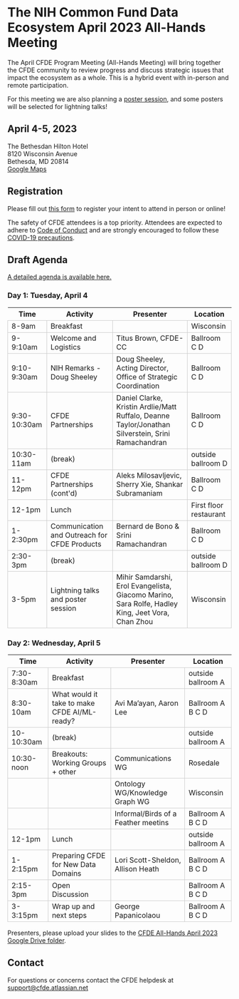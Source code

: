 # The NIH Common Fund Data Ecosystem April 2023 All-Hands Meeting

The April CFDE Program Meeting (All-Hands Meeting) will bring together the CFDE community to review progress and discuss strategic issues that impact the ecosystem as a whole. This is a hybrid event with in-person and remote participation.

For this meeting we are also planning a [poster session](https://nih-cfde.github.io/2023-april-all-hands-meeting/ABSTRACTS), and some
posters will be selected for lightning talks! 

## April 4-5, 2023

The Bethesdan Hilton Hotel <br/>
8120 Wisconsin Avenue <br/>
Bethesda, MD 20814 <br/>
[Google Maps](https://goo.gl/maps/bYKJiKZeGnmywWCm8)


## Registration

Please fill out [this form](https://forms.gle/G7SEEcJdjZozbUUg6) to
register your intent to attend in person or online!

The safety of CFDE attendees is a top priority. Attendees are expected to adhere to [Code of Conduct](https://nih-cfde.github.io/2023-april-all-hands-meeting/CODEOFCONDUCT/) and are strongly encouraged to follow these [COVID-19 precautions](https://nih-cfde.github.io/2023-april-all-hands-meeting/COVID/).

<!--

## Booking hotel rooms

Please use [this link](https://www.hilton.com/en/book/reservation/deeplink/?ctyhocn=WASBAUP&groupCode=CF4&arrivaldate=2023-04-03&departuredate=2023-04-06&cid=OM,WW,HILTONLINK,EN,DirectLink&fromId=HILTONLINKDIRECT) to book hotel rooms at the Bethesdan for the dates of the meeting. Booking deadline: February 24th, 2023.

-->

## Draft Agenda 

[A detailed agenda is available here.](https://docs.google.com/document/d/129ykk3SXCUBQ_To2G07Scg1hOXOYH4qd/edit)

### Day 1: Tuesday, April 4

<google-sheets-html-origin><style type="text/css"><!--td {border: 1px solid #cccccc;}br {mso-data-placement:same-cell;}--></style>

Time | Activity | Presenter | Location
-- | -- | -- | --
8-9am | Breakfast |   | Wisconsin
9-9:10am | Welcome and Logistics | Titus Brown, CFDE-CC | Ballroom C D
9:10-9:30am | NIH Remarks - Doug Sheeley | Doug Sheeley, Acting Director, Office of Strategic Coordination | Ballroom C D
9:30-10:30am | CFDE Partnerships | Daniel Clarke, Kristin Ardlie/Matt Ruffalo, Deanne Taylor/Jonathan Silverstein, Srini Ramachandran | Ballroom C D
10:30-11am | (break) |   | outside ballroom D
11-12pm | CFDE Partnerships (cont'd) | Aleks Milosavljevic, Sherry Xie, Shankar Subramaniam | Ballroom C D
12-1pm | Lunch |   | First floor restaurant
1-2:30pm | Communication and Outreach for CFDE Products | Bernard de Bono & Srini Ramachandran | Ballroom C D
2:30-3pm | (break) |   | outside ballroom D
3-5pm | Lightning talks and poster session | Mihir Samdarshi, Erol Evangelista, Giacomo Marino, Sara Rolfe, Hadley King, Jeet Vora, Chan Zhou | Wisconsin

### Day 2: Wednesday, April 5

<google-sheets-html-origin><style type="text/css"><!--td {border: 1px solid #cccccc;}br {mso-data-placement:same-cell;}--></style>

Time | Activity | Presenter | Location
-- | -- | -- | --
7:30-8:30am | Breakfast |   | outside ballroom A
8:30-10am | What would it take to make CFDE AI/ML-ready? | Avi Ma’ayan, Aaron Lee | Ballroom A B C D
10-10:30am | (break) |   | outside ballroom A
10:30-noon | Breakouts: Working Groups + other | Communications WG | Rosedale
  |   | Ontology WG/Knowledge Graph WG | Wisconsin
  |   | Informal/Birds of a Feather meetins | Ballroom A B C D
12-1pm | Lunch |   | outside ballroom A
1-2:15pm | Preparing CFDE for New Data Domains | Lori Scott-Sheldon, Allison Heath | Ballroom A B C D
2:15-3pm | Open Discussion |   | Ballroom A B C D
3-3:15pm | Wrap up and next steps | George Papanicolaou | Ballroom A B C D

Presenters, please upload your slides to the [CFDE All-Hands April 2023 Google Drive folder](https://drive.google.com/drive/folders/1axSoVORpgKjNnWYF_gQngGml5ZDvZRAH?usp=sharing).

## Contact

For questions or concerns contact the CFDE helpdesk at [support@cfde.atlassian.net](mailto:support@cfde.atlassian.net)
